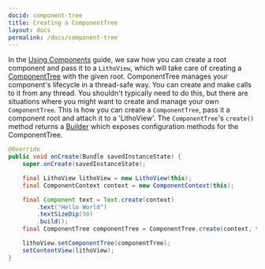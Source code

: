 ```yaml
---
docid: component-tree
title: Creating a ComponentTree
layout: docs
permalink: /docs/component-tree
---
```


In the [Using Components](/docs/using-components) guide, we saw how you can create a root component and pass it to a `LithoView`, which will take care of creating a [ComponentTree](/javadoc/com/facebook/litho/ComponentTree) with the given root. ComponentTree manages your component's lifecycle in a thread-safe way. You can create and make calls to it from any thread.
You shouldn't typically need to do this, but there are situations where you might want to create and manage your own `ComponentTree`.
This is how you can create a `ComponentTree`, pass it a component root and attach it to a 'LithoView'. The `ComponentTree`'s `create()` method returns a [Builder](/javadoc/com/facebook/litho/ComponentTree.Builder) which exposes configuration methods for the ComponentTree.  

```java
@Override
public void onCreate(Bundle savedInstanceState) {
    super.onCreate(savedInstanceState);

    final LithoView lithoView = new LithoView(this);
    final ComponentContext context = new ComponentContext(this);

    final Component text = Text.create(context)
        .text("Hello World")
        .textSizeDip(50)
        .build();
    final ComponentTree componentTree = ComponentTree.create(context, text).build();

    lithoView.setComponentTree(componentTree);
    setContentView(lithoView);
}
``` 
